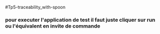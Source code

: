 #Tp5-traceability_with-spoon
### pour executer l'application de test il faut juste cliquer sur run ou l'équivalent en invite de commande 
